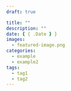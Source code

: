 ```yaml
---
draft: true

title: ""
description: ""
date: { { .Date } }
images:
  - featured-image.png
categories:
  - example
  - example2
tags:
  - tag1
  - tag2
---
```

